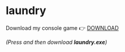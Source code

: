 # laundry

Download my console game 👉 [DOWNLOAD](https://github.com/MaykaXX/laundry/releases/tag/v0.1-alpha)

_(Press and then download **laundry.exe**)_

